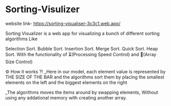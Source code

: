 # Sorting-Visulizer
website link- https://sorting-visualiser-3c3c1.web.app/

Sorting Visualizer is a web app for visualizing a bunch of different sorting algorithms Like

Selection Sort. Bubble Sort. Insertion Sort. Merge Sort. Quick Sort. Heap Sort. With the functionality of ⏳(Processing Speed Control) and 📏(Array Size Control)

⚙ How it works ?! _Here in our model, each element value is represented by THE SIZE OF THE BAR and the algorithms sort them by placing the smallest elements on the left and the biggest elements on the right

_The algorithms moves the items around by swapping elements, Without using any addational memory with creating another array.
